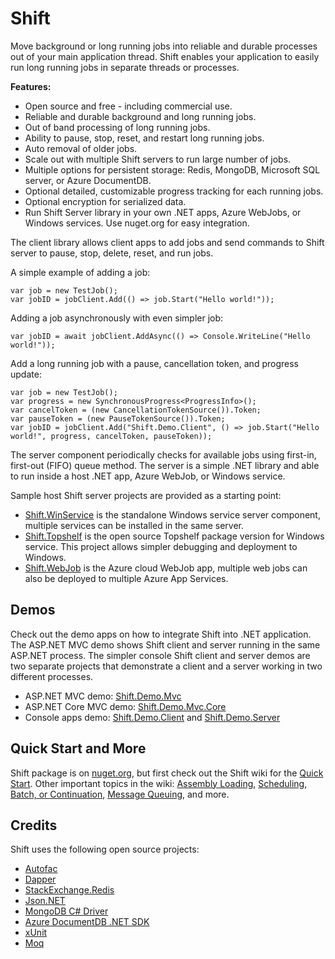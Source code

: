 # Shift
Move background or long running jobs into reliable and durable processes out of your main application thread. Shift enables your application to easily run long running jobs in separate threads or processes. 

**Features:**
- Open source and free - including commercial use.
- Reliable and durable background and long running jobs.
- Out of band processing of long running jobs. 
- Ability to pause, stop, reset, and restart long running jobs.
- Auto removal of older jobs.
- Scale out with multiple Shift servers to run large number of jobs.
- Multiple options for persistent storage: Redis, MongoDB, Microsoft SQL server, or Azure DocumentDB. 
- Optional detailed, customizable progress tracking for each running jobs.
- Optional encryption for serialized data.
- Run Shift Server library in your own .NET apps, Azure WebJobs, or Windows services. Use nuget.org for easy integration.

The client library allows client apps to add jobs and send commands to Shift server to pause, stop, delete, reset, and run jobs.

A simple example of adding a job:
```
var job = new TestJob();
var jobID = jobClient.Add(() => job.Start("Hello world!"));
```

Adding a job asynchronously with even simpler job:
```
var jobID = await jobClient.AddAsync(() => Console.WriteLine("Hello world!"));
```

Add a long running job with a pause, cancellation token, and progress update:
```
var job = new TestJob();
var progress = new SynchronousProgress<ProgressInfo>();
var cancelToken = (new CancellationTokenSource()).Token; 
var pauseToken = (new PauseTokenSource()).Token;
var jobID = jobClient.Add("Shift.Demo.Client", () => job.Start("Hello world!", progress, cancelToken, pauseToken));
```

The server component periodically checks for available jobs using first-in, first-out (FIFO) queue method. The server is a simple .NET library and able to run inside a host .NET app, Azure WebJob, or Windows service. 

Sample host Shift server projects are provided as a starting point:
- [Shift.WinService](https://github.com/hhalim/Shift.WinService) is the standalone Windows service server component, multiple services can be installed in the same server. 
- [Shift.Topshelf](https://github.com/hhalim/Shift.Topshelf) is the open source Topshelf package version for Windows service. This project allows simpler debugging and deployment to Windows.
- [Shift.WebJob](https://github.com/hhalim/Shift.WebJob) is the Azure cloud WebJob app, multiple web jobs can also be deployed to multiple Azure App Services. 

## Demos
Check out the demo apps on how to integrate Shift into .NET application. The ASP.NET MVC demo shows Shift client and server running in the same ASP.NET process. The simpler console Shift client and server demos are two separate projects that demonstrate a client and a server working in two different processes.
- ASP.NET MVC demo: [Shift.Demo.Mvc](https://github.com/hhalim/Shift.Demo.Mvc)
- ASP.NET Core MVC demo: [Shift.Demo.Mvc.Core](https://github.com/hhalim/Shift.Demo.Mvc.Core)
- Console apps demo: [Shift.Demo.Client](https://github.com/hhalim/Shift.Demo.Client) and [Shift.Demo.Server](https://github.com/hhalim/Shift.Demo.Server)

## Quick Start and More
Shift package is on [nuget.org](https://www.nuget.org/packages/Shift), but first check out the Shift wiki for the [Quick Start](https://github.com/hhalim/Shift/wiki/Quick-Start). Other important topics in the wiki: [Assembly Loading](https://github.com/hhalim/Shift/wiki/Assembly-Loading), [Scheduling, Batch, or Continuation](https://github.com/hhalim/Shift/wiki/Scheduling%2C-Batch%2C-or-Continuation), [Message Queuing](https://github.com/hhalim/Shift/wiki/Message-Queuing), and more. 

## Credits
Shift uses the following open source projects:
- [Autofac](http://autofac.org/)
- [Dapper](https://github.com/StackExchange/Dapper)
- [StackExchange.Redis](https://github.com/StackExchange/StackExchange.Redis)
- [Json.NET](http://james.newtonking.com/json)
- [MongoDB C# Driver](https://github.com/mongodb/mongo-csharp-driver)
- [Azure DocumentDB .NET SDK](https://github.com/Azure/azure-documentdb-dotnet)
- [xUnit](https://github.com/xunit/xunit)
- [Moq](https://github.com/moq/moq)


